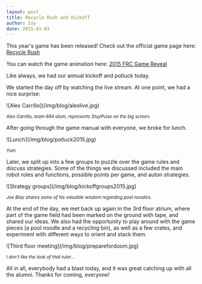 ```yaml
---
layout: post
title: Recycle Rush and Kickoff
author: Ivy 
date: 2015-01-03
---
```

This year's game has been released! Check out the official game page here: [Recycle Rush](http://www.usfirst.org/roboticsprograms/frc/2015-game)

You can watch the game animation here: [2015 FRC Game Reveal](http://www.youtube.com/watch?v=hTyCIYZQ_1s)

Like always, we had our annual kickoff and potluck today.

<!-- more -->
We started the day off by watching the live stream. At one point, we had a nice surprise:

<div class="text-center" markdown="1">
![Alex Carrillo](/img/blog/alexlive.jpg)

<small>*Alex Carrillo, team 694 alum, represents StuyPulse on the big screen.*</small>
</div>

After going through the game manual with everyone, we broke for lunch. 

<div class="text-center" markdown="1">
![Lunch](/img/blog/potluck2015.jpg)

<small>*Yum.*</small>
</div>

Later, we split up into a few groups to puzzle over the game rules and discuss strategies. Some of the things we discussed included the main robot roles and functions, possible points per game, and auton strategies.

<div class="text-center" markdown="1">
![Strategy groups](/img/blog/kickoffgroups2015.jpg)

<small>*Joe Blay shares some of his valuable wisdom regarding pool noodles.*</small>
</div>

At the end of the day, we met back up again in the 3rd floor atrium, where part of the game field had been marked on the ground with tape, and shared our ideas. We also had the opportunity to play around with the game pieces (a pool noodle and a recycling bin), as well as a few crates, and experiment with different ways to orient and stack them.
 
<div class="text-center" markdown="1">
![Third floor meeting](/img/blog/preparefordoom.jpg)

<small>*I don't like the look of that ruler...*</small>
</div>

All in all, everybody had a blast today, and it was great catching up with all the alumni. Thanks for coming, everyone!
